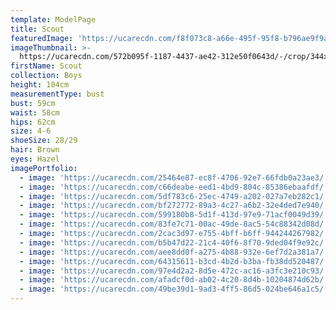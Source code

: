 ```yaml
---
template: ModelPage
title: Scout
featuredImage: 'https://ucarecdn.com/f8f073c8-a66e-495f-95f8-b796ae9f9a9a/'
imageThumbnail: >-
  https://ucarecdn.com/572b095f-1187-4437-ae42-312e50f0643d/-/crop/344x456/71,107/-/preview/
firstName: Scout
collection: Boys
height: 104cm
measurementType: bust
bust: 59cm
waist: 58cm
hips: 62cm
size: 4-6
shoeSize: 28/29
hair: Brown
eyes: Hazel
imagePortfolio:
  - image: 'https://ucarecdn.com/25464e87-ec8f-4706-92e7-66fdb0a23ae3/'
  - image: 'https://ucarecdn.com/c66deabe-eed1-4bd9-804c-85386ebaafdf/'
  - image: 'https://ucarecdn.com/5df783c6-25ec-4749-a202-027a7eb282c1/'
  - image: 'https://ucarecdn.com/bf272772-89a3-4c27-a6b2-32e4ded7e940/'
  - image: 'https://ucarecdn.com/599180b8-5d1f-413d-97e9-71acf0049d39/'
  - image: 'https://ucarecdn.com/83fe7c71-00ac-49de-8ac5-54c88342d08d/'
  - image: 'https://ucarecdn.com/2cac3d97-e755-4bff-b6ff-944244267982/'
  - image: 'https://ucarecdn.com/b5b47d22-21c4-40f6-8f70-9ded04f9e92c/'
  - image: 'https://ucarecdn.com/aee8dd0f-a275-4b88-932e-6ef7d2a381a7/'
  - image: 'https://ucarecdn.com/64315611-b3cd-4b2d-b3ba-fb38dd520487/'
  - image: 'https://ucarecdn.com/97e4d2a2-8d5e-472c-ac16-a3fc3e210c93/'
  - image: 'https://ucarecdn.com/afadcf0d-ab02-4c20-8d4b-10204874d62b/'
  - image: 'https://ucarecdn.com/49be39d1-9ad3-4ff5-86d5-024be646a1c5/'
---
```


